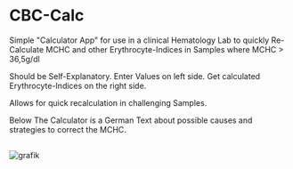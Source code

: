 # CBC-Calc

Simple "Calculator App" for use in a clinical Hematology Lab to quickly Re-Calculate MCHC and other Erythrocyte-Indices in Samples where MCHC > 36,5g/dl

Should be Self-Explanatory. Enter Values on left side. Get calculated Erythrocyte-Indices on the right side.

Allows for quick recalculation in challenging Samples.

Below The Calculator is a German Text about possible causes and strategies to correct the MCHC.

##

![grafik](https://github.com/user-attachments/assets/0530aa2a-37ec-4e88-823b-b0e750dccb66)
